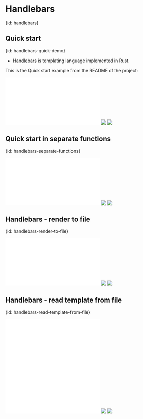 # Handlebars
{id: handlebars}

## Quick start
{id: handlebars-quick-demo}

* [Handlebars](https://crates.io/crates/handlebars) is templating language implemented in Rust.

This is the Quick start example from the README of the project:

![](examples/handlebars-quick/src/main.rs)
![](examples/handlebars-quick/Cargo.toml)
![](examples/handlebars-quick/Cargo.lock)

## Quick start in separate functions
{id: handlebars-separate-functions}

![](examples/handlebars-separate-functions/src/main.rs)
![](examples/handlebars-separate-functions/Cargo.toml)
![](examples/handlebars-separate-functions/Cargo.lock)

##  Handlebars - render to file
{id: handlebars-render-to-file}

![](examples/handlebars-render-to-file/src/main.rs)
![](examples/handlebars-render-to-file/Cargo.toml)
![](examples/handlebars-render-to-file/Cargo.lock)

##  Handlebars - read template from file
{id: handlebars-read-template-from-file}

![](examples/handlebars-template-file/template.html)
![](examples/handlebars-template-file/src/main.rs)
![](examples/handlebars-template-file/Cargo.toml)
![](examples/handlebars-template-file/Cargo.lock)

